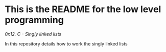# This is the README for the low level programming
_0x12. C - Singly linked lists_

In this repository details how to work the singly linked lists